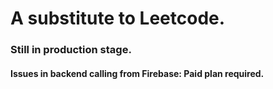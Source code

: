 # A substitute to Leetcode.
### Still in production stage.

#### Issues in backend calling from Firebase: Paid plan required.

